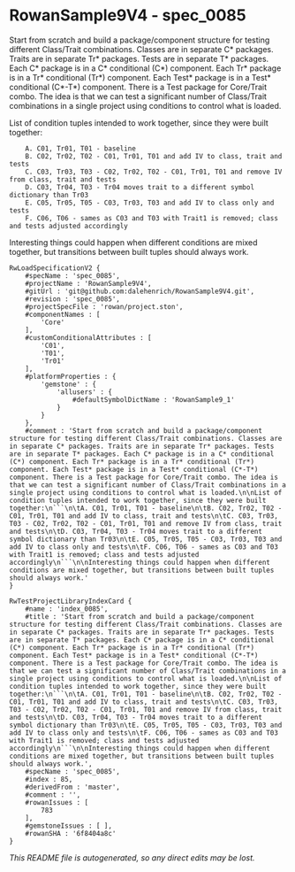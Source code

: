 # RowanSample9V4 - spec_0085
Start from scratch and build a package/component structure for testing different Class/Trait combinations. Classes are in separate C* packages. Traits are in separate Tr* packages. Tests  are in separate T* packages. Each C* package is in a C* conditional (C*) component. Each Tr* package is in a Tr* conditional (Tr*) component. Each Test* package is in a Test* conditional (C*-T*) component. There is a Test package for Core/Trait combo. The idea is that we can test a significant number of Class/Trait combinations in a single project using conditions to control what is loaded.

List of condition tuples intended to work together, since they were built together:
```
	A. C01, Tr01, T01 - baseline
	B. C02, Tr02, T02 - C01, Tr01, T01 and add IV to class, trait and tests
	C. C03, Tr03, T03 - C02, Tr02, T02 - C01, Tr01, T01 and remove IV from class, trait and tests
	D. C03, Tr04, T03 - Tr04 moves trait to a different symbol dictionary than Tr03
	E. C05, Tr05, T05 - C03, Tr03, T03 and add IV to class only and tests
	F. C06, T06 - sames as C03 and T03 with Trait1 is removed; class and tests adjusted accordingly
```

Interesting things could happen when different conditions are mixed together, but transitions between built tuples should always work.
```
RwLoadSpecificationV2 {
	#specName : 'spec_0085',
	#projectName : 'RowanSample9V4',
	#gitUrl : 'git@github.com:dalehenrich/RowanSample9V4.git',
	#revision : 'spec_0085',
	#projectSpecFile : 'rowan/project.ston',
	#componentNames : [
		'Core'
	],
	#customConditionalAttributes : [
		'C01',
		'T01',
		'Tr01'
	],
	#platformProperties : {
		'gemstone' : {
			'allusers' : {
				#defaultSymbolDictName : 'RowanSample9_1'
			}
		}
	},
	#comment : 'Start from scratch and build a package/component structure for testing different Class/Trait combinations. Classes are in separate C* packages. Traits are in separate Tr* packages. Tests  are in separate T* packages. Each C* package is in a C* conditional (C*) component. Each Tr* package is in a Tr* conditional (Tr*) component. Each Test* package is in a Test* conditional (C*-T*) component. There is a Test package for Core/Trait combo. The idea is that we can test a significant number of Class/Trait combinations in a single project using conditions to control what is loaded.\n\nList of condition tuples intended to work together, since they were built together:\n```\n\tA. C01, Tr01, T01 - baseline\n\tB. C02, Tr02, T02 - C01, Tr01, T01 and add IV to class, trait and tests\n\tC. C03, Tr03, T03 - C02, Tr02, T02 - C01, Tr01, T01 and remove IV from class, trait and tests\n\tD. C03, Tr04, T03 - Tr04 moves trait to a different symbol dictionary than Tr03\n\tE. C05, Tr05, T05 - C03, Tr03, T03 and add IV to class only and tests\n\tF. C06, T06 - sames as C03 and T03 with Trait1 is removed; class and tests adjusted accordingly\n```\n\nInteresting things could happen when different conditions are mixed together, but transitions between built tuples should always work.'
}

RwTestProjectLibraryIndexCard {
	#name : 'index_0085',
	#title : 'Start from scratch and build a package/component structure for testing different Class/Trait combinations. Classes are in separate C* packages. Traits are in separate Tr* packages. Tests  are in separate T* packages. Each C* package is in a C* conditional (C*) component. Each Tr* package is in a Tr* conditional (Tr*) component. Each Test* package is in a Test* conditional (C*-T*) component. There is a Test package for Core/Trait combo. The idea is that we can test a significant number of Class/Trait combinations in a single project using conditions to control what is loaded.\n\nList of condition tuples intended to work together, since they were built together:\n```\n\tA. C01, Tr01, T01 - baseline\n\tB. C02, Tr02, T02 - C01, Tr01, T01 and add IV to class, trait and tests\n\tC. C03, Tr03, T03 - C02, Tr02, T02 - C01, Tr01, T01 and remove IV from class, trait and tests\n\tD. C03, Tr04, T03 - Tr04 moves trait to a different symbol dictionary than Tr03\n\tE. C05, Tr05, T05 - C03, Tr03, T03 and add IV to class only and tests\n\tF. C06, T06 - sames as C03 and T03 with Trait1 is removed; class and tests adjusted accordingly\n```\n\nInteresting things could happen when different conditions are mixed together, but transitions between built tuples should always work.',
	#specName : 'spec_0085',
	#index : 85,
	#derivedFrom : 'master',
	#comment : '',
	#rowanIssues : [
		783
	],
	#gemstoneIssues : [ ],
	#rowanSHA : '6f8404a8c'
}
```

*This README file is autogenerated, so any direct edits may be lost.*
